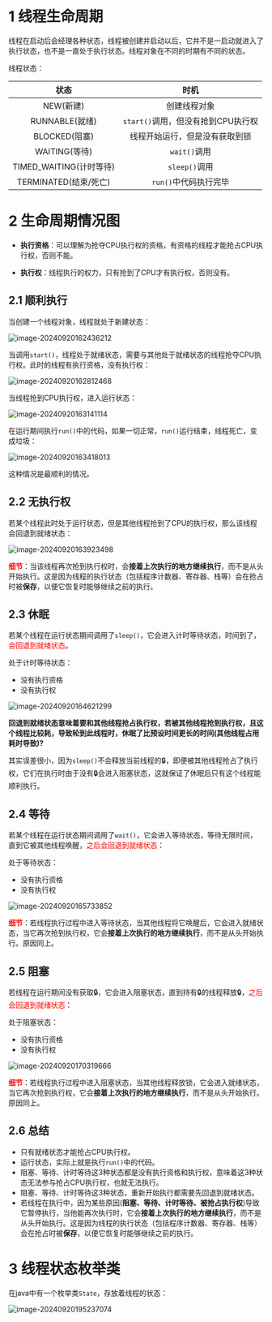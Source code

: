 # 1 线程生命周期

线程在启动后会经理各种状态，线程被创建并启动以后，它并不是一启动就进入了执行状态，也不是一直处于执行状态。线程对象在不同的时期有不同的状态。

线程状态：

|          状态           |                时机                |
| :---------------------: | :--------------------------------: |
|        NEW(新建)        |            创建线程对象            |
|     RUNNABLE(就绪)      | `start()`调用，但没有抢到CPU执行权 |
|      BLOCKED(阻塞)      |   线程开始运行，但是没有获取到锁   |
|      WAITING(等待)      |            `wait()`调用            |
| TIMED_WAITING(计时等待) |           `sleep()`调用            |
|  TERMINATED(结束/死亡)  |       `run()`中代码执行完毕        |



# 2 生命周期情况图

- **执行资格**：可以理解为抢夺CPU执行权的资格，有资格的线程才能抢占CPU执行权，否则不能。

- **执行权**：线程执行的权力，只有抢到了CPU才有执行权，否则没有。

## 2.1 顺利执行

当创建一个线程对象，线程就处于新建状态：

![image-20240920162436212](assets/image-20240920162436212.png)

当调用`start()`，线程处于就绪状态，需要与其他处于就绪状态的线程抢夺CPU执行权。此时的线程有执行资格，没有执行权：

![image-20240920162812468](assets/image-20240920162812468.png)

当线程抢到CPU执行权，进入运行状态：

![image-20240920163141114](assets/image-20240920163141114.png)

在运行期间执行`run()`中的代码，如果一切正常，`run()`运行结束，线程死亡，变成垃圾：

![image-20240920163418013](assets/image-20240920163418013.png)

这种情况是最顺利的情况。

## 2.2 无执行权

若某个线程此时处于运行状态，但是其他线程抢到了CPU的执行权，那么该线程会回退到就绪状态：

![image-20240920163923498](assets/image-20240920163923498.png)

<font color=red>**细节**</font>：当该线程再次抢到执行权时，会**接着上次执行的地方继续执行**，而不是从头开始执行。这是因为线程的执行状态（包括程序计数器、寄存器、栈等）会在抢占时被**保存**，以便它恢复时能够继续之前的执行。

## 2.3 休眠

若某个线程在运行状态期间调用了`sleep()`，它会进入计时等待状态，时间到了，<font color=red>会回退到就绪状态</font>。

处于计时等待状态：

- 没有执行资格
- 没有执行权

![image-20240920164621299](assets/image-20240920164621299.png)

**回退到就绪状态意味着要和其他线程抢占执行权，若被其他线程抢到执行权，且这个线程比较耗，导致轮到此线程时，休眠了比预设时间更长的时间(其他线程占用耗时导致)?**

其实误差很小，因为`sleep()`不会释放当前线程的🔒，即便被其他线程抢占了执行权，它们在执行时由于没有🔒会进入阻塞状态，这就保证了休眠后只有这个线程能顺利执行。

## 2.4 等待

若某个线程在运行状态期间调用了`wait()`，它会进入等待状态，等待无限时间，直到它被其他线程唤醒，<font color=red>之后会回退到就绪状态</font>：

处于等待状态：

- 没有执行资格
- 没有执行权

![image-20240920165733852](assets/image-20240920165733852.png)

<font color=red>**细节**</font>：若线程执行过程中进入等待状态，当其他线程将它唤醒后，它会进入就绪状态，当它再次抢到执行权，它会**接着上次执行的地方继续执行**，而不是从头开始执行。原因同上。

## 2.5 阻塞

若线程在运行期间没有获取🔒，它会进入阻塞状态，直到持有🔒的线程释放🔒，<font color=red>之后会回退到就绪状态</font>：

处于阻塞状态：

- 没有执行资格
- 没有执行权

![image-20240920170319666](assets/image-20240920170319666.png)

<font color=red>**细节**</font>：若线程执行过程中进入阻塞状态，当其他线程释放锁，它会进入就绪状态，当它再次抢到执行权，它会**接着上次执行的地方继续执行**，而不是从头开始执行。原因同上。

## 2.6 总结

- 只有就绪状态才能抢占CPU执行权。
- 运行状态，实际上就是执行`run()`中的代码。
- 阻塞、等待、计时等待这3种状态都是没有执行资格和执行权，意味着这3种状态无法参与抢占CPU执行权，也就无法执行。
- 阻塞、等待、计时等待这3种状态，重新开始执行都需要先回退到就绪状态。
- 若线程在执行中，因为某些原因(**阻塞、等待、计时等待、被抢占执行权**)导致它暂停执行，当他能再次执行时，它会**接着上次执行的地方继续执行**，而不是从头开始执行。这是因为线程的执行状态（包括程序计数器、寄存器、栈等）会在抢占时被**保存**，以便它恢复时能够继续之前的执行。



# 3 线程状态枚举类

在java中有一个枚举类`State`，存放着线程的状态：

![image-20240920195237074](assets/image-20240920195237074.png)